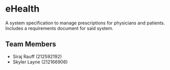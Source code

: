 # eHealth
A system specification to manage prescriptions for physicians and patients. Includes a requirements document for said system.

## Team Members
 - Siraj Rauff (212592192)
 - Skyler Layne (212166906)
